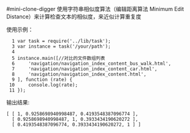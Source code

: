 #mini-clone-digger 
使用字符串相似度算法（编辑距离算法 Minimum Edit Distance）来计算检查文本的相似度，来近似计算重复度

使用示例：
````
  1 var task = require('../lib/task');
  3 var instance = task('/your/path');
  4
  5 instance.main([//对比的文件数组列表
  6     'navigation/navigation_index_content_bus_walk.html',
  7     'navigation/navigation_index_content_car.html',
  8     'navigation/navigation_index_content.html',
  9 ], function (rate) {
 10     console.log(rate);
 11 });
````
输出结果:
````
[ [ 1, 0.9258698940998487, 0.4193548387096774 ],
  [ 0.9258698940998487, 1, 0.3933434190620272 ],
  [ 0.4193548387096774, 0.3933434190620272, 1 ] ]
````
